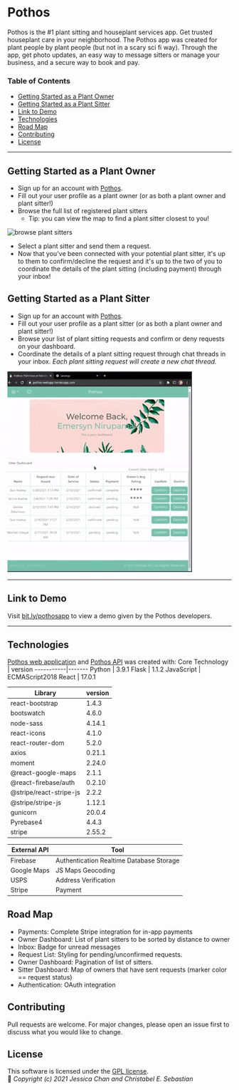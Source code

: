 # Pothos

Pothos is the #1 plant sitting and houseplant services app. Get trusted houseplant care in your neighborhood. The Pothos app was created for plant people by plant people (but not in a scary sci fi way). Through the app, get photo updates, an easy way to message sitters or manage your business, and a secure way to book and pay.

### Table of Contents
  - [Getting Started as a Plant Owner](#getting-started-as-a-plant-owner)
  - [Getting Started as a Plant Sitter](#getting-started-as-a-plant-sitter)
  - [Link to Demo](#link-to-demo)
  - [Technologies](#technologies)
  - [Road Map](#road-map)
  - [Contributing](#contributing)
  - [License](#license)

---

## Getting Started as a Plant Owner

- Sign up for an account with [Pothos](https://pothos-webapp.herokuapp.com/login).
- Fill out your user profile as a plant owner (or as both a plant owner and plant sitter!)
- Browse the full list of registered plant sitters 
  + Tip: you can view the map to find a plant sitter closest to you!
<img src='./src/images/gifs/sitter-list.gif' height='450' alt='browse plant sitters'/>  

- Select a plant sitter and send them a request.<!-- <img src='./src/images/gifs/sitter-request.gif' height='450' alt='send plant sitting request'/>   -->
- Now that you've been connected with your potential plant sitter, it's up to them to confirm/decline the request and it's up to the two of you to coordinate the details of the plant sitting (including payment) through your inbox!

## Getting Started as a Plant Sitter

- Sign up for an account with [Pothos](https://pothos-webapp.herokuapp.com/login).
- Fill out your user profile as a plant sitter (or as both a plant owner and plant sitter!)  
- Browse your list of plant sitting requests and confirm or deny requests on your dashboard. 
- Coordinate the details of a plant sitting request through chat threads in your inbox. *Each plant sitting request will create a new chat thread.*  
<img src='./src/images/gifs/confirm-request.gif' height='450' alt='browse plant sitters'/>  

---

## Link to Demo
Visit [bit.ly/pothosapp](https://www.youtube.com/watch?v=nuI_cBAGn38&t) to view a demo given by the Pothos developers.

---

## Technologies

[Pothos web application](https://github.com/cescarez/pothos-react) and [Pothos API](https://github.com/cescarez/pothos-flask) was created with:
Core Technology | version
-----------|-------
Python | 3.9.1
Flask | 1.1.2
JavaScript | ECMAScript2018
React | 17.0.1

Library | version
-----------|-------
react-bootstrap | 1.4.3
bootswatch | 4.6.0
node-sass | 4.14.1
react-icons | 4.1.0
react-router-dom | 5.2.0
axios | 0.21.1
moment | 2.24.0
@react-google-maps | 2.1.1
@react-firebase/auth | 0.2.10
@stripe/react-stripe-js | 2.2.2
@stripe/stripe-js | 1.12.1
gunicorn | 20.0.4
Pyrebase4 | 4.4.3
stripe | 2.55.2

External API | Tool
--------------| ------
Firebase | Authentication  Realtime Database  Storage
Google Maps | JS Maps  Geocoding
USPS | Address Verification
Stripe | Payment

## Road Map
* Payments: Complete Stripe integration for in-app payments
* Owner Dashboard: List of plant sitters to be sorted by distance to owner
* Inbox: Badge for unread messages
* Request List: Styling for pending/unconfirmed requests.
* Owner Dashboard: Pagination of list of sitters.
* Sitter Dashboard: Map of owners that have sent requests (marker color == request status)
* Authentication: OAuth integration

## Contributing
Pull requests are welcome. For major changes, please open an issue first to discuss what you would like to change.

## License
This software is licensed under the [GPL license](https://choosealicense.com/licenses/gpl-3.0/).   
:seedling: *Copyright (c) 2021 Jessica Chan and Christabel E. Sebastian*
